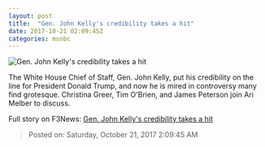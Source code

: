 ```yaml
---
layout: post
title:  "Gen. John Kelly's credibility takes a hit"
date: 2017-10-21 02:09:45Z
categories: msnbc
---
```


![Gen. John Kelly's credibility takes a hit](https://media1.s-nbcnews.com/j/MSNBC/Components/Video/201710/2017-10-21T02-01-36-7Z--1280x720.video_1067x600.jpg)

The White House Chief of Staff, Gen. John Kelly, put his credibility on the line for President Donald Trump, and now he is mired in controversy many find grotesque. Christina Greer, Tim O'Brien, and James Peterson join Ari Melber to discuss.


Full story on F3News: [Gen. John Kelly's credibility takes a hit](http://www.f3nws.com/n/EANkb)

> Posted on: Saturday, October 21, 2017 2:09:45 AM
